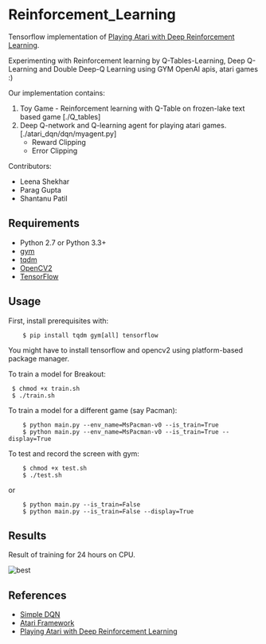 # Reinforcement_Learning

Tensorflow implementation of [Playing Atari with Deep Reinforcement Learning](https://www.cs.toronto.edu/~vmnih/docs/dqn.pdf).

Experimenting with Reinforcement learning by Q-Tables-Learning, Deep Q-Learning and Double Deep-Q Learning using GYM OpenAI apis, atari games :)

Our implementation contains:

1. Toy Game - Reinforcement learning with Q-Table on frozen-lake text based game [./Q_tables]
2. Deep Q-network and Q-learning agent for playing atari games. [./atari_dqn/dqn/myagent.py]
    - Reward Clipping
    - Error Clipping

Contributors:
  - Leena Shekhar
  - Parag Gupta
  - Shantanu Patil

## Requirements

- Python 2.7 or Python 3.3+
- [gym](https://github.com/openai/gym)
- [tqdm](https://github.com/tqdm/tqdm)
- [OpenCV2](http://opencv.org/)
- [TensorFlow](https://www.tensorflow.org/)


## Usage

First, install prerequisites with:
```
    $ pip install tqdm gym[all] tensorflow
```
You might have to install tensorflow and opencv2 using platform-based package manager.

To train a model for Breakout:
   ```
    $ chmod +x train.sh
    $ ./train.sh 
```
To train a model for a different game (say Pacman):
```
    $ python main.py --env_name=MsPacman-v0 --is_train=True
    $ python main.py --env_name=MsPacman-v0 --is_train=True --display=True
```
To test and record the screen with gym:
```
    $ chmod +x test.sh 
    $ ./test.sh 
```
or
```
    $ python main.py --is_train=False
    $ python main.py --is_train=False --display=True
```

## Results

Result of training for 24 hours on CPU.

![best](assets/best.gif)




## References

- [Simple DQN](https://github.com/tambetm/simple_dqn.git)
- [Atari Framework](https://github.com/devsisters/DQN-tensorflow)
- [Playing Atari with Deep Reinforcement Learning](https://www.cs.toronto.edu/~vmnih/docs/dqn.pdf)
